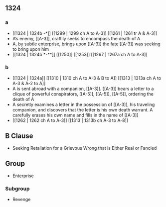 ## 1324
### a
- [[1324 | 1324b -*]] [[1299 | 1299 ch A to A-3]] [[1261 | 1261 tr A &amp; A-3]] 
- A’s enemy, [[A-3]], craftily seeks to encompass the death of A
- A, by subtle enterprise, brings upon [[A-3]] the fate [[A-3]] was seeking to bring upon him
- [[1324 | 1324b *-**]] [[1250]] [[1253]] [[1267 | 1267a ch A to A-3]] 

### b
- [[1324 | 1324a]] [[1310 | 1310 ch A to A-3 &amp; B to A]] [[1313 | 1313a ch A to A-3 &amp; A-2 to A]] 
- A is sent abroad with a companion, [[A-3]]. [[A-3]] bears a letter to a clique of powerful conspirators, [[A-5]], [[A-5]], [[A-5]], ordering the death of A
- A secretly examines a letter in the possession of [[A-3]], his traveling companion, and discovers that the letter is his own death warrant. A carefully erases his own name and fills in the name of [[A-3]]
- [[1262 | 1262 ch A to A-3]] [[1313 | 1313b ch A-3 to A-8]] 

## B Clause
- Seeking Retaliation for a Grievous Wrong that is Either Real or Fancied

## Group
- Enterprise

### Subgroup
- Revenge

